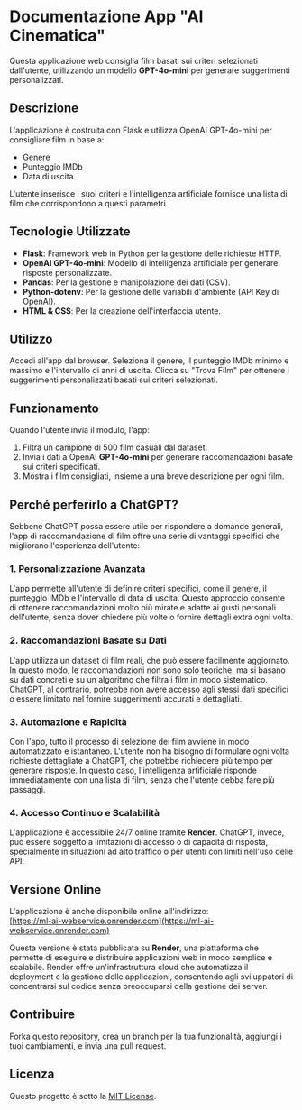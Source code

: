 # Documentazione App "AI Cinematica"

Questa applicazione web consiglia film basati sui criteri selezionati dall'utente, utilizzando un modello **GPT-4o-mini** per generare suggerimenti personalizzati.

## Descrizione

L'applicazione è costruita con Flask e utilizza OpenAI GPT-4o-mini per consigliare film in base a:
- Genere
- Punteggio IMDb
- Data di uscita

L'utente inserisce i suoi criteri e l'intelligenza artificiale fornisce una lista di film che corrispondono a questi parametri.

## Tecnologie Utilizzate
- **Flask**: Framework web in Python per la gestione delle richieste HTTP.
- **OpenAI GPT-4o-mini**: Modello di intelligenza artificiale per generare risposte personalizzate.
- **Pandas**: Per la gestione e manipolazione dei dati (CSV).
- **Python-dotenv**: Per la gestione delle variabili d'ambiente (API Key di OpenAI).
- **HTML & CSS**: Per la creazione dell'interfaccia utente.


## Utilizzo

Accedi all'app dal browser. Seleziona il genere, il punteggio IMDb minimo e massimo e l'intervallo di anni di uscita. Clicca su "Trova Film" per ottenere i suggerimenti personalizzati basati sui criteri selezionati.

## Funzionamento

Quando l'utente invia il modulo, l'app:
1. Filtra un campione di 500 film casuali dal dataset.
2. Invia i dati a OpenAI **GPT-4o-mini** per generare raccomandazioni basate sui criteri specificati.
3. Mostra i film consigliati, insieme a una breve descrizione per ogni film.

## Perché perferirlo a ChatGPT?

Sebbene ChatGPT possa essere utile per rispondere a domande generali, l'app di raccomandazione di film offre una serie di vantaggi specifici che migliorano l'esperienza dell'utente:

### 1. **Personalizzazione Avanzata**
L'app permette all'utente di definire criteri specifici, come il genere, il punteggio IMDb e l'intervallo di data di uscita. Questo approccio consente di ottenere raccomandazioni molto più mirate e adatte ai gusti personali dell'utente, senza dover chiedere più volte o fornire dettagli extra ogni volta.

### 2. **Raccomandazioni Basate su Dati**
L'app utilizza un dataset di film reali, che può essere facilmente aggiornato. In questo modo, le raccomandazioni non sono solo teoriche, ma si basano su dati concreti e su un algoritmo che filtra i film in modo sistematico. ChatGPT, al contrario, potrebbe non avere accesso agli stessi dati specifici o essere limitato nel fornire suggerimenti accurati e dettagliati.

### 3. **Automazione e Rapidità**
Con l'app, tutto il processo di selezione dei film avviene in modo automatizzato e istantaneo. L'utente non ha bisogno di formulare ogni volta richieste dettagliate a ChatGPT, che potrebbe richiedere più tempo per generare risposte. In questo caso, l'intelligenza artificiale risponde immediatamente con una lista di film, senza che l'utente debba fare più passaggi.

### 4. **Accesso Continuo e Scalabilità**
L'applicazione è accessibile 24/7 online tramite **Render**. ChatGPT, invece, può essere soggetto a limitazioni di accesso o di capacità di risposta, specialmente in situazioni ad alto traffico o per utenti con limiti nell'uso delle API.


## Versione Online

L'applicazione è anche disponibile online all'indirizzo:  
[https://ml-ai-webservice.onrender.com](https://ml-ai-webservice.onrender.com)

Questa versione è stata pubblicata su **Render**, una piattaforma che permette di eseguire e distribuire applicazioni web in modo semplice e scalabile. Render offre un'infrastruttura cloud che automatizza il deployment e la gestione delle applicazioni, consentendo agli sviluppatori di concentrarsi sul codice senza preoccuparsi della gestione dei server.

## Contribuire

Forka questo repository, crea un branch per la tua funzionalità, aggiungi i tuoi cambiamenti, e invia una pull request.

## Licenza

Questo progetto è sotto la [MIT License](LICENSE).
